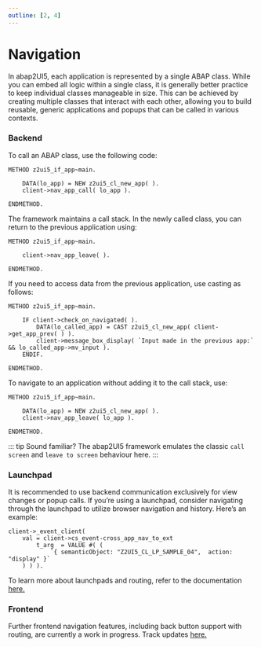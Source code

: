 ```yaml
---
outline: [2, 4]
---
```

# Navigation

In abap2UI5, each application is represented by a single ABAP class. While you can embed all logic within a single class, it is generally better practice to keep individual classes manageable in size. This can be achieved by creating multiple classes that interact with each other, allowing you to build reusable, generic applications and popups that can be called in various contexts.

### Backend
To call an ABAP class, use the following code:
```abap
METHOD z2ui5_if_app~main.

    DATA(lo_app) = NEW z2ui5_cl_new_app( ).
    client->nav_app_call( lo_app ).

ENDMETHOD.
```
The framework maintains a call stack. In the newly called class, you can return to the previous application using:
```abap
METHOD z2ui5_if_app~main.

    client->nav_app_leave( ).

ENDMETHOD.
```
If you need to access data from the previous application, use casting as follows:
```abap
METHOD z2ui5_if_app~main.

    IF client->check_on_navigated( ).
        DATA(lo_called_app) = CAST z2ui5_cl_new_app( client->get_app_prev( ) ).
        client->message_box_display( `Input made in the previous app:` && lo_called_app->mv_input ).
    ENDIF.

ENDMETHOD.
```
To navigate to an application without adding it to the call stack, use:
```abap
METHOD z2ui5_if_app~main.

    DATA(lo_app) = NEW z2ui5_cl_new_app( ).
    client->nav_app_leave( lo_app ).

ENDMETHOD.
```
::: tip
Sound familiar? The abap2UI5 framework emulates the classic `call screen` and `leave to screen` behaviour here.
:::

### Launchpad
It is recommended to use backend communication exclusively for view changes or popup calls. If you’re using a launchpad, consider navigating through the launchpad to utilize browser navigation and history. Here’s an example:
```abap
client->_event_client(
    val = client->cs_event-cross_app_nav_to_ext
        t_arg  = VALUE #( ( 
            `{ semanticObject: "Z2UI5_CL_LP_SAMPLE_04",  action: "display" }` 
    ) ) ).
```
To learn more about launchpads and routing, refer to the documentation [here.](/configuration/launchpad)
### Frontend
Further frontend navigation features, including back button support with routing, are currently a work in progress. Track updates [here.](https://github.com/abap2UI5/abap2UI5/issues/1420)
